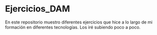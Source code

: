 # Ejercicios_DAM
En este repositorio muestro diferentes ejercicios que hice a lo largo de mi formación en diferentes tecnologías. Los iré subiendo poco a poco.
